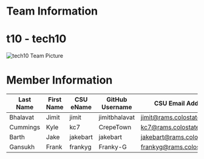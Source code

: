# Team Information

# t10 - tech10

![tech10 Team Picture](https://github.com/csucs314f20/t10/blob/master/team/images/csuRAMS_3_V3%20(1).jpg)

# Member Information

| Last Name | First Name | CSU eName | GitHub Username | CSU Email Address |
| --------- | ---------- | --------- | --------------- | ----------------- |
| Bhalavat | Jimit | jimit | jimitbhalavat | jimit@rams.colostate.edu |
| Cummings | Kyle  | kc7   | CrepeTown     | kc7@rams.colostate.edu   |
| Barth | Jake  | jakebart   | jakebart     | jakebart@rams.colostate.edu   |
| Gansukh | Frank | frankyg | Franky-G | frankyg@rams.colostate.edu |
